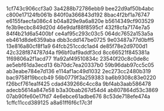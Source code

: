 1cf743c906ccf3a0
3a4288b72786ebb9
bee22d9af50b4abc
c800e17124fb061b
840f0a366843d192
8bac4f2bf1a76747
e6155faecfa086c4
b04a829e9a6a820e
b5614349cf903529
fe3b9ecbc849d20d
46e9daf88f8595cf
432f8cfa7174e7a5
84f4b21d6a5400bf
ce4af95c293c03c5
064dc7652a153a5a
eb461d8de6359aba
dbb3cdd147be0725
9e03487a77d0bff5
13e816a80cf8f1a9
64fcb251ccdc1ad4
de85f78e2d9700d1
42c328f874787d4a
f96bf0af9addf3cd
8cc66521f845381a
1f69806a2f1acd77
1fa92af49510834c
23540f20c8c0de8c
ae5ebf61da3ecd13
6b70dc7ea20337b0
59b96dab97cc5c05
ab3eabe784e7d136
e114af1ac49d1032
2ec273cc2480b319
bac9758f19bccb49
56b0779f3a259383
ba6b9308c83e0220
f26bcf761ea1f425
cdad439266c4cc8a
9bf4ab3aab586478
adecb5614a847e58
b3a30bab267d54d4
ab807864d53c3869
07ab90fe60e17fd7
4e6ebce61adbe676
8c53de718efe474a
1cffc11ccd389125
a8a61ff6f6c17c3f

